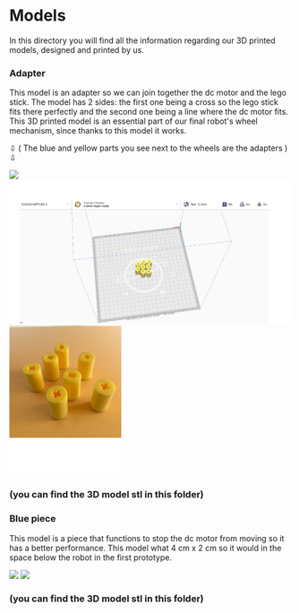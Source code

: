 # Models

In this directory you will find all the information regarding our 3D printed models, designed and printed by us.

### Adapter

This model is an adapter so we can join together the dc motor and the lego stick. The model has 2 sides: the first one being a cross so the lego stick fits there perfectly and the second one being a line where the dc motor fits. This 3D printed model is an essential part of our final robot's wheel mechanism, since thanks to this model it works.

⇩ ( The blue and yellow parts you see next to the wheels are the adapters ) ⇩
                                                                     
<img src="https://github.com/TNT-JEFFERSON/TERRENEITOR/blob/1efa92038c587397bdfc46391e3aa5bf5d66d50c/%F0%9F%9A%99%20Vehicle%20photos/cenital%20view%20final%20robot.png" width="700">
<img src="Photo of the adapter.png" width="900"> 
<img src="Photo of the adapter 2.png" width="200">

### (you can find the 3D model stl in this folder)

### Blue piece

This model is a piece that functions to stop the dc motor from moving so it has a better performance. This model what 4 cm x 2 cm so it would in the space below the robot in the first prototype. 

<img src="Photo of blue piece 1.jpeg" width="900"> 
<img src="Photo of blue piece 2.jpeg" width="400"> 

### (you can find the 3D model stl in this folder)
